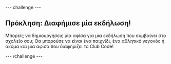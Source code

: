\--- challenge \---

## Πρόκληση: Διαφήμισε μία εκδήλωση!

Μπορείς να δημιουργήσεις μία αφίσα για μια εκδήλωση που συμβαίνει στο σχολείο σου; Θα μπορούσε να είναι ένα παιχνίδι, ένα αθλητικό γεγονός ή ακόμα και μια αφίσα που διαφημίζει το Club Code!

\--- /challenge \---